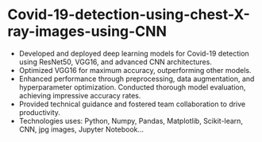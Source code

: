 # Covid-19-detection-using-chest-X-ray-images-using-CNN
- Developed and deployed deep learning models for Covid-19 detection using ResNet50, VGG16, and advanced CNN architectures.    
- Optimized VGG16 for maximum accuracy, outperforming other models.      
- Enhanced performance through preprocessing, data augmentation, and hyperparameter optimization. Conducted thorough model evaluation, achieving impressive accuracy rates.    
- Provided technical guidance and fostered team collaboration to drive productivity.
- Technologies uses: Python, Numpy, Pandas, Matplotlib, Scikit-learn, CNN, jpg images, Jupyter Notebook...
